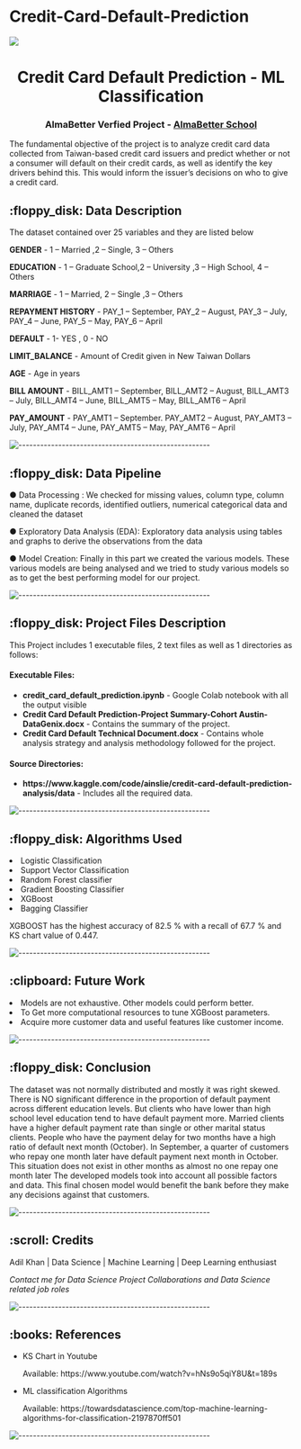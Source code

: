 # Credit-Card-Default-Prediction
<h><img src="https://media.giphy.com/media/xT5LMXFGXmuKKkoCWs/giphy.gif" align="centre"></h>
<h1 align="center"> Credit Card Default Prediction - ML Classification </h1>
<h3 align="center"> AlmaBetter Verfied Project - <a href="https://www.almabetter.com/"> AlmaBetter School </a> </h5>

<p>The fundamental objective of the project is to analyze credit card data collected from Taiwan-based credit card issuers and predict whether or not a consumer will default on their credit cards, as well as identify the key drivers behind this. This would inform the issuer’s decisions on who to give a credit card.</p>

<h2> :floppy_disk: Data Description</h2>

<p>The dataset contained over 25 variables and they are listed below</p>

**GENDER**            -    1 – Married ,2 – Single, 3 – Others

**EDUCATION**         -  1 – Graduate School,2 – University ,3 – High School, 4 – Others 

**MARRIAGE**          -  1 – Married, 2 – Single ,3 – Others

**REPAYMENT HISTORY** -  PAY_1 – September, PAY_2 – August, PAY_3 –  July, PAY_4 – June, PAY_5 –  May, PAY_6 – April

**DEFAULT**           -  1- YES , 0 - NO 

**LIMIT_BALANCE**     - Amount of Credit given in New Taiwan Dollars

**AGE**               - Age in years 

**BILL AMOUNT**       - BILL_AMT1 – September, BILL_AMT2 –  August, BILL_AMT3 – July, BILL_AMT4 – June, BILL_AMT5 – May, BILL_AMT6 – April

**PAY_AMOUNT**        - PAY_AMT1 – September. PAY_AMT2 –  August, PAY_AMT3 –  July, PAY_AMT4 –  June, PAY_AMT5 – May, PAY_AMT6 –  April


![-----------------------------------------------------](https://raw.githubusercontent.com/andreasbm/readme/master/assets/lines/rainbow.png)

<h2> :floppy_disk: Data Pipeline</h2>

● Data Processing : We checked for missing values, column type, column name, duplicate records, identified outliers, numerical categorical data and cleaned the dataset

● Exploratory Data Analysis (EDA): Exploratory data analysis using tables and graphs to derive the observations from the data 

● Model Creation: Finally in this part we created the various models. These various models are being analysed and we tried to study various models so as to get the best performing model for our project.

![-----------------------------------------------------](https://raw.githubusercontent.com/andreasbm/readme/master/assets/lines/rainbow.png)

<h2> :floppy_disk: Project Files Description</h2>

<p>This Project includes 1 executable files, 2 text files as well as 1 directories as follows:</p>
<h4>Executable Files:</h4>

<ul>
  <li><b>credit_card_default_prediction.ipynb</b> - Google Colab notebook with all the output visible</li>
  <li><b>Credit Card Default Prediction-Project Summary-Cohort Austin-DataGenix.docx</b> - Contains the summary of the project.</li>
  <li><b>Credit Card Default Technical Document.docx</b> - Contains whole analysis strategy and analysis methodology followed for the project.</li>
</ul>

<h4>Source Directories:</h4>
<ul>
  <li><b>https://www.kaggle.com/code/ainslie/credit-card-default-prediction-analysis/data</b> - Includes all the required data.</li>
</ul>

![-----------------------------------------------------](https://raw.githubusercontent.com/andreasbm/readme/master/assets/lines/rainbow.png)

<h2> :floppy_disk: Algorithms Used </h2>
<li>Logistic Classification</li>
<li>Support Vector Classification</li>
<li>Random Forest classifier</li>
<li>Gradient Boosting Classifier</li>
<li>XGBoost</li>
<li>Bagging Classifier</li>

<p>XGBOOST  has the highest accuracy of 82.5 % with a recall of 67.7 % and KS chart value of 0.447.</p>

![-----------------------------------------------------](https://raw.githubusercontent.com/andreasbm/readme/master/assets/lines/rainbow.png)

<h2> :clipboard: Future Work</h2>
<li>Models are not exhaustive. Other models could perform better.</li>
<li>To Get more computational resources to tune XGBoost parameters.</li>
<li>Acquire more customer data and useful features like customer income.</li>

![-----------------------------------------------------](https://raw.githubusercontent.com/andreasbm/readme/master/assets/lines/rainbow.png)

<h2>:floppy_disk: Conclusion</h2>
<p>The dataset was not normally distributed and mostly it was right skewed. There is NO significant difference in the proportion of default payment across different education levels. But clients who have lower than high school level education tend to have default payment more. Married clients have a higher default payment rate than single or other marital status clients. People who have the payment delay for two months have a high ratio of default next month (October). In September, a quarter of customers who repay one month later have default payment next month in October. This situation does not exist in other months as almost no one repay one month later The developed models took into account all possible factors and data. This final chosen model would benefit the bank before they make any decisions against that customers.</p>

![-----------------------------------------------------](https://raw.githubusercontent.com/andreasbm/readme/master/assets/lines/rainbow.png)

<!-- CREDITS -->
<h2 id="credits"> :scroll: Credits</h2>

Adil Khan | Data Science | Machine Learning | Deep Learning enthusiast

<p> <i> Contact me for Data Science Project Collaborations and Data Science related job roles</i></p>

![-----------------------------------------------------](https://raw.githubusercontent.com/andreasbm/readme/master/assets/lines/rainbow.png)
<h2> :books: References</h2>
<ul>
  <li><p>KS Chart in Youtube </p>
      <p>Available: https://www.youtube.com/watch?v=hNs9o5qiY8U&t=189s</p>
  </li>
 
  <li><p>ML classification Algorithms </p>
      <p>Available: https://towardsdatascience.com/top-machine-learning-algorithms-for-classification-2197870ff501</p>
  </li>
 
</ul>

![-----------------------------------------------------](https://raw.githubusercontent.com/andreasbm/readme/master/assets/lines/rainbow.png)
